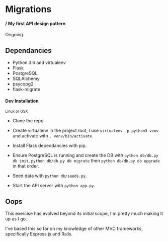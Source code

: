 # Migrations
#### / My first API design pattern

Ongoing

## Dependancies

- Python 3.6 and virtualenv
- Flask
- PostgreSQL
- SQLAlchemy
- psycopg2
- flask-migrate

#### Dev Installation
<small>Linux or OSX</small>

- Clone the repo

- Create virtualenv in the project root, I use ```virtualenv -p python3 venv``` and activate with ```. venv/bin/activate```.

- Install Flask dependancies with pip.

- Ensure PostgreSQL is running and create the DB with ```python db/db.py db init```, ```python db/db.py db migrate``` then ```python db/db.py db upgrade``` in that order.

- Seed data with ```python db/seeds.py```.

- Start the API server with ```python app.py```.


## Oops

This exercise has evolved beyond its initial scope, I'm pretty much making it up as I go.

I've based this so far on my knowledge of other MVC frameworks, specifically Express.js and Rails.
